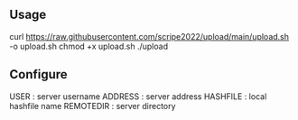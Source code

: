 ## Usage
curl https://raw.githubusercontent.com/scripe2022/upload/main/upload.sh -o upload.sh
chmod +x upload.sh
./upload

## Configure
USER      : server username
ADDRESS   : server address
HASHFILE  : local hashfile name
REMOTEDIR : server directory
